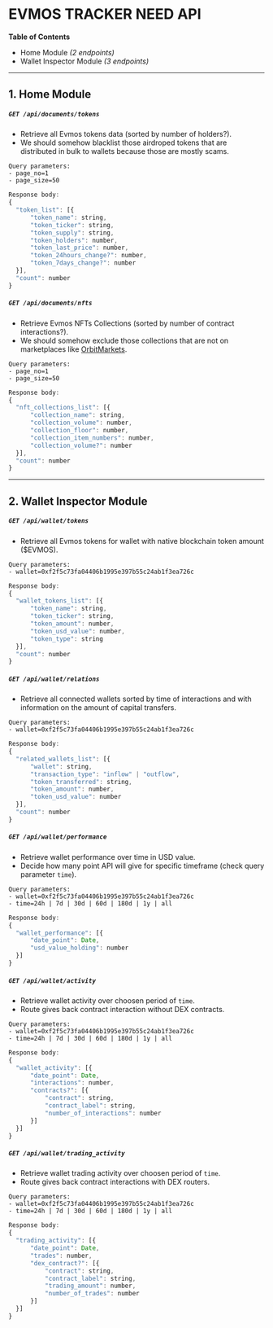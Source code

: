 # EVMOS TRACKER NEED API
__Table of Contents__

- Home Module _(2 endpoints)_
- Wallet Inspector  Module _(3 endpoints)_

-----

## __1. Home Module__
##### `GET /api/documents/tokens`
- Retrieve all Evmos tokens data (sorted by number of holders?).
- We should somehow blacklist those airdroped tokens that are distributed in bulk to wallets because those are mostly scams.
```
Query parameters:
- page_no=1
- page_size=50
```
```js
Response body:
{
  "token_list": [{
      "token_name": string,
      "token_ticker": string,
      "token_supply": string,
      "token_holders": number,
      "token_last_price": number,
      "token_24hours_change?": number,
      "token_7days_change?": number
  }],
  "count": number
}
```
##### `GET /api/documents/nfts`
- Retrieve Evmos NFTs Collections (sorted by number of contract interactions?).
- We should somehow exclude those collections that are not on marketplaces like [OrbitMarkets](https://www.orbitmarket.io).
```
Query parameters:
- page_no=1
- page_size=50
```
```js
Response body:
{
  "nft_collections_list": [{
      "collection_name": string,
      "collection_volume": number,
      "collection_floor": number,
      "collection_item_numbers": number,
      "collection_volume?": number
  }],
  "count": number
}
```


-----



## __2. Wallet Inspector Module__
##### `GET /api/wallet/tokens`
- Retrieve all Evmos tokens for wallet with native blockchain token amount ($EVMOS).
```
Query parameters:
- wallet=0xf2f5c73fa04406b1995e397b55c24ab1f3ea726c
```
```js
Response body:
{
  "wallet_tokens_list": [{
      "token_name": string,
      "token_ticker": string,
      "token_amount": number,
      "token_usd_value": number,
      "token_type": string
  }],
  "count": number
}
```
##### `GET /api/wallet/relations`
- Retrieve all connected wallets sorted by time of interactions and with information on the amount of capital transfers.
```
Query parameters:
- wallet=0xf2f5c73fa04406b1995e397b55c24ab1f3ea726c
```
```js
Response body:
{
  "related_wallets_list": [{
      "wallet": string,
      "transaction_type": "inflow" | "outflow",
      "token_transferred": string,
      "token_amount": number,
      "token_usd_value": number
  }],
  "count": number
}
```
##### `GET /api/wallet/performance`
- Retrieve wallet performance over time in USD value.
- Decide how many point API will give for specific timeframe (check query parameter `time`).
```
Query parameters:
- wallet=0xf2f5c73fa04406b1995e397b55c24ab1f3ea726c
- time=24h | 7d | 30d | 60d | 180d | 1y | all
```
```js
Response body:
{
  "wallet_performance": [{
      "date_point": Date,
      "usd_value_holding": number
  }]
}
```
##### `GET /api/wallet/activity`
- Retrieve wallet activity over choosen period of `time`.
- Route gives back contract interaction without DEX contracts.
```
Query parameters:
- wallet=0xf2f5c73fa04406b1995e397b55c24ab1f3ea726c
- time=24h | 7d | 30d | 60d | 180d | 1y | all
```
```js
Response body:
{
  "wallet_activity": [{
      "date_point": Date,
      "interactions": number,
      "contracts?": [{
          "contract": string,
          "contract_label": string,
          "number_of_interactions": number
      }]
  }]
}
```
##### `GET /api/wallet/trading_activity`
- Retrieve wallet trading activity over choosen period of `time`.
- Route gives back contract interactions with DEX routers.
```
Query parameters:
- wallet=0xf2f5c73fa04406b1995e397b55c24ab1f3ea726c
- time=24h | 7d | 30d | 60d | 180d | 1y | all
```
```js
Response body:
{
  "trading_activity": [{
      "date_point": Date,
      "trades": number,
      "dex_contract?": [{
          "contract": string,
          "contract_label": string,
          "trading_amount": number,
          "number_of_trades": number
      }]
  }]
}
```
